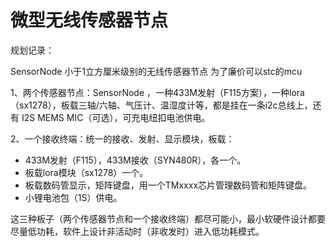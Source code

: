 # 微型无线传感器节点



规划记录：

SensorNode 小于1立方厘米级别的无线传感器节点 为了廉价可以stc的mcu

1、两个传感器节点：SensorNode ，一种433M发射（F115方案），一种lora（sx1278），板载三轴/六轴、气压计、温湿度计等，都是挂在一条i2c总线上，还有 I2S MEMS MIC（可选），可充电纽扣电池供电。

2、一个接收终端：统一的接收、发射、显示模块，板载：

- 433M发射（F115），433M接收（SYN480R），各一个。
- 板载lora模块（sx1278）一个。
- 板载数码管显示，矩阵键盘，用一个TMxxxx芯片管理数码管和矩阵键盘。
- 小锂电池包（1S）供电。

这三种板子（两个传感器节点和一个接收终端）都尽可能小，最小软硬件设计都要尽量低功耗，软件上设计非活动时（非收发时）进入低功耗模式。